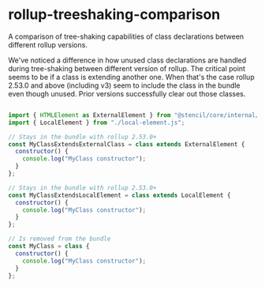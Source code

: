 # rollup-treeshaking-comparison
A comparison of tree-shaking capabilities of class declarations between different rollup versions.

We've noticed a difference in how unused class declarations are handled during tree-shaking between different version of rollup. The critical point seems to be if a class is extending another one.
When that's the case rollup 2.53.0 and above (including v3) seem to include the class in the bundle even though unused. Prior versions successfully clear out those classes.


```js

import { HTMLElement as ExternalElement } from "@stencil/core/internal/client/index.js";
import { LocalElement } from "./local-element.js";

// Stays in the bundle with rollup 2.53.0+
const MyClassExtendsExternalClass = class extends ExternalElement {
  constructor() {
    console.log("MyClass constructor");
  }
};

// Stays in the bundle with rollup 2.53.0+
const MyClassExtendsLocalElement = class extends LocalElement {
  constructor() {
    console.log("MyClass constructor");
  }
};

// Is removed from the bundle
const MyClass = class {
  constructor() {
    console.log("MyClass constructor");
  }
};

```
